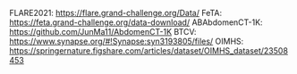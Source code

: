 FLARE2021: https://flare.grand-challenge.org/Data/
FeTA: https://feta.grand-challenge.org/data-download/
ABAbdomenCT-1K: https://github.com/JunMa11/AbdomenCT-1K
BTCV: https://www.synapse.org/#!Synapse:syn3193805/files/
OIMHS: https://springernature.figshare.com/articles/dataset/OIMHS_dataset/23508453